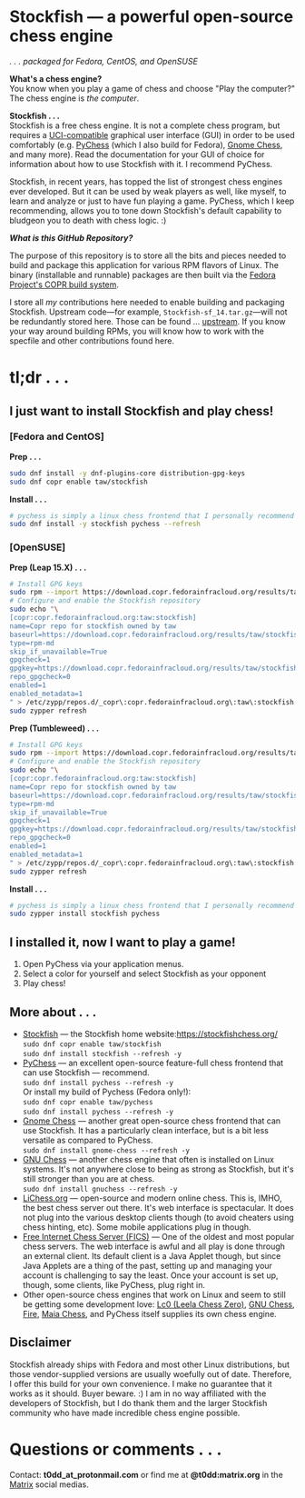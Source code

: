 # Stockfish — a powerful open-source chess engine

_.&nbsp;.&nbsp;.&nbsp;packaged for Fedora, CentOS, and OpenSUSE_

**What's a chess engine?**  
You know when you play a game of chess and choose "Play the computer?" The chess engine is _the computer_.

**Stockfish . . .**  
Stockfish is a free chess engine. It is not a complete chess program, but
requires a
[UCI-compatible](https://en.wikipedia.org/wiki/Universal_Chess_Interface)
graphical user interface (GUI) in order to be used comfortably (e.g.
[PyChess](https://github.com/taw00/pychess-rpm) (which I also build for
Fedora), [Gnome Chess](https://wiki.gnome.org/Apps/Chess), and many more). Read
the documentation for your GUI of choice for information about how to use
Stockfish with it. I recommend PyChess.

Stockfish, in recent years, has topped the list of strongest chess engines ever
developed. But it can be used by weak players as well, like myself, to learn
and analyze or just to have fun playing a game. PyChess, which I keep
recommending, allows you to tone down Stockfish's default capability to
bludgeon you to death with chess logic. :)

_**What is this GitHub Repository?**_

The purpose of this repository is to store all the bits and pieces needed to
build and package this application for various RPM flavors of Linux. The binary
(installable and runnable) packages are then built via the [Fedora Project's
COPR build system](https://copr.fedorainfracloud.org/coprs/taw/stockfish/).

I store all *my* contributions here needed to enable building and packaging
Stockfish.  Upstream code—for example, `Stockfish-sf_14.tar.gz`—will not be
redundantly stored here. Those can be found ...
[upstream](https://github.com/official-stockfish/Stockfish). If you know your
way around building RPMs, you will know how to work with the specfile and other
contributions found here.

# tl;dr&nbsp;.&nbsp;.&nbsp;.

## I just want to install Stockfish and play chess!

### [Fedora and CentOS]

**Prep&nbsp;.&nbsp;.&nbsp;.**
```bash
sudo dnf install -y dnf-plugins-core distribution-gpg-keys
sudo dnf copr enable taw/stockfish
```

**Install&nbsp;.&nbsp;.&nbsp;.**
```bash
# pychess is simply a linux chess frontend that I personally recommend
sudo dnf install -y stockfish pychess --refresh
```

### [OpenSUSE]

**Prep (Leap 15.X)&nbsp;.&nbsp;.&nbsp;.**
```sh
# Install GPG keys
sudo rpm --import https://download.copr.fedorainfracloud.org/results/taw/stockfish/pubkey.gpg
# Configure and enable the Stockfish repository
sudo echo "\
[copr:copr.fedorainfracloud.org:taw:stockfish]
name=Copr repo for stockfish owned by taw
baseurl=https://download.copr.fedorainfracloud.org/results/taw/stockfish/opensuse-tumbleweed-$basearch/
type=rpm-md
skip_if_unavailable=True
gpgcheck=1
gpgkey=https://download.copr.fedorainfracloud.org/results/taw/stockfish/pubkey.gpg
repo_gpgcheck=0
enabled=1
enabled_metadata=1
" > /etc/zypp/repos.d/_copr\:copr.fedorainfracloud.org\:taw\:stockfish.repo
sudo zypper refresh
```

**Prep (Tumbleweed)&nbsp;.&nbsp;.&nbsp;.**
```sh
# Install GPG keys
sudo rpm --import https://download.copr.fedorainfracloud.org/results/taw/stockfish/pubkey.gpg
# Configure and enable the Stockfish repository
sudo echo "\
[copr:copr.fedorainfracloud.org:taw:stockfish]
name=Copr repo for stockfish owned by taw
baseurl=https://download.copr.fedorainfracloud.org/results/taw/stockfish/opensuse-leap-$releasever-$basearch/
type=rpm-md
skip_if_unavailable=True
gpgcheck=1
gpgkey=https://download.copr.fedorainfracloud.org/results/taw/stockfish/pubkey.gpg
repo_gpgcheck=0
enabled=1
enabled_metadata=1
" > /etc/zypp/repos.d/_copr\:copr.fedorainfracloud.org\:taw\:stockfish.repo
sudo zypper refresh
```

**Install&nbsp;.&nbsp;.&nbsp;.**
```bash
# pychess is simply a linux chess frontend that I personally recommend
sudo zypper install stockfish pychess
```

## I installed it, now I want to play a game!

1. Open PyChess via your application menus.
2. Select a color for yourself and select Stockfish as your opponent
3. Play chess!

## More about&nbsp;.&nbsp;.&nbsp;.

* [Stockfish](https://stockfishchess.org/) — the Stockfish home website:<https://stockfishchess.org/>  
  `sudo dnf copr enable taw/stockfish`  
  `sudo dnf install stockfish --refresh -y`
* [PyChess](https://pychess.github.io/) — an excellent open-source feature-full
  chess frontend that can use Stockfish — recommend.  
  `sudo dnf install pychess --refresh -y`  
  Or install my build of Pychess (Fedora only!):  
  `sudo dnf copr enable taw/pychess`  
  `sudo dnf install pychess --refresh -y`
* [Gnome Chess](https://wiki.gnome.org/Apps/Chess) — another great open-source
  chess frontend that can use Stockfish. It has a particularly clean interface,
  but is a bit less versatile as compared to PyChess.  
  `sudo dnf install gnome-chess --refresh -y`
* [GNU Chess](https://www.gnu.org/software/chess/) — another chess engine that
  often is installed on Linux systems. It's not anywhere close to being as
  strong as Stockfish, but it's still stronger than you are at chess.  
  `sudo dnf install gnuchess --refresh -y`
* [LiChess.org](https://lichess.org/) — open-source and modern online chess.
  This is, IMHO, the best chess server out there. It's web interface is
  spectacular. It does not plug into the various desktop clients though (to avoid
  cheaters using chess hinting, etc). Some mobile applications plug in though.
* [Free Internet Chess Server (FICS)](https://www.freechess.org/) — One of the
  oldest and most popular chess servers. The web interface is awful and all
  play is done through an external client. Its default client is a Java Applet
  though, but since Java Applets are a thing of the past, setting up and
  managing your account is challenging to say the least. Once your account is set
  up, though, some clients, like PyChess, plug right in.
* Other open-source chess engines that work on Linux and seem to still be
  getting some development love: [Lc0 (Leela Chess Zero)](https://lczero.org/),
  [GNU Chess](https://www.gnu.org/software/chess/),
  [Fire](https://github.com/FireFather/fire/),
  [Maia Chess](https://maiachess.com/), and PyChess itself supplies its own chess
  engine.

## Disclaimer

Stockfish already ships with Fedora and most other Linux distributions, but
those vendor-supplied versions are usually woefully out of date. Therefore, I
offer this build for your own convenience. I make no guarantee that it works as
it should. Buyer beware. :) I am in no way affiliated with the developers of
Stockfish, but I do thank them and the larger Stockfish community who have made
incredible chess engine possible.

# Questions or comments&nbsp;.&nbsp;.&nbsp;.

Contact: **t0dd_at_protonmail.com** or find me at **@t0dd:matrix.org** in the [Matrix](https://github.com/taw00/element-rpm) social medias.
